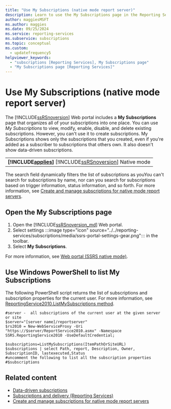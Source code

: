 ```yaml
---
title: "Use My Subscriptions (native mode report server)"
description: Learn to use the My Subscriptions page in the Reporting Services web portal to view, modify, enable, disable, or delete existing subscriptions.
author: maggiesMSFT
ms.author: maggies
ms.date: 09/25/2024
ms.service: reporting-services
ms.subservice: subscriptions
ms.topic: conceptual
ms.custom:
  - updatefrequency5
helpviewer_keywords:
  - "subscriptions [Reporting Services], My Subscriptions page"
  - "My Subscriptions page [Reporting Services]"
---
```

# Use My Subscriptions (native mode report server)
The [!INCLUDE[ssRSnoversion](../../includes/ssrsnoversion-md.md)] Web portal includes a **My Subscriptions** page that organizes all of your subscriptions into one place. You can use *My Subscriptions* to view, modify, enable, disable, and delete existing subscriptions. However, you can't use it to create subscriptions.  My Subscriptions shows only the subscriptions that you created, even if you're added as a subscriber to subscriptions that others own. It also doesn't show data-driven subscriptions.
  
||  
|-|  
|**[!INCLUDE[applies](../../includes/applies-md.md)]**  [!INCLUDE[ssRSnoversion](../../includes/ssrsnoversion-md.md)] Native mode|  
  
The search field dynamically filters the list of subscriptions as youYou can't search for subscriptions by name, nor can you search for subscriptions based on trigger information, status information, and so forth. For more information, see [Create and manage subscriptions for native mode report servers](../../reporting-services/subscriptions/create-and-manage-subscriptions-for-native-mode-report-servers.md).
  
## Open the My Subscriptions page  
1. Open the [!INCLUDE[ssRSnoversion_md](../../includes/ssrsnoversion-md.md)] Web portal.
2. Select settings :::image type="icon" source="../../reporting-services/subscriptions/media/ssrs-portal-settings-gear.png"::: in the toolbar.
3. Select **My Subscriptions**.

For more information, see [Web portal (SSRS native mode)](../../reporting-services/web-portal-ssrs-native-mode.md).

## Use Windows PowerShell to list My Subscriptions  
  
 The following PowerShell script returns the list of subscriptions and subscription properties for the current user. For more information, see [ReportingService2010.ListMySubscriptions method](/dotnet/api/reportservice2010.reportingservice2010.listmysubscriptions).  
  
```  
#server -  all subscriptions of the current user at the given server or site  
$server="[server name]/reportserver"  
$rs2010 = New-WebServiceProxy -Uri "https://$server/ReportService2010.asmx" -Namespace SSRS.ReportingService2010 -UseDefaultCredential;  
  
$subscriptions=ListMySubscriptions(ItemPathOrSiteURL)  
$subscriptions | select Path, report, Description, Owner, SubscriptionID, lastexecuted,Status  
#uncomment the following to list all the subscription properties  
#$subscriptions

```  
  
## Related content

- [Data-driven subscriptions](../../reporting-services/subscriptions/data-driven-subscriptions.md)
- [Subscriptions and delivery &#40;Reporting Services&#41;](../../reporting-services/subscriptions/subscriptions-and-delivery-reporting-services.md)
- [Create and manage subscriptions for native mode report servers](./create-and-manage-subscriptions-for-native-mode-report-servers.md)

